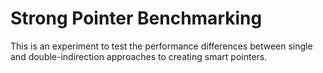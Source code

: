 # Strong Pointer Benchmarking

This is an experiment to test the performance differences between single and double-indirection approaches to creating smart pointers.
